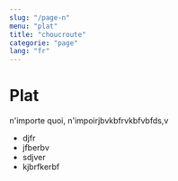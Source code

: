 ```yaml
---
slug: "/page-n"
menu: "plat"
title: "choucroute"
categorie: "page"
lang: "fr"
---
```



# Plat


n'importe quoi, n'impoirjbvkbfrvkbfvbfds,v

+ djfr
+ jfberbv
+ sdjver
+ kjbrfkerbf